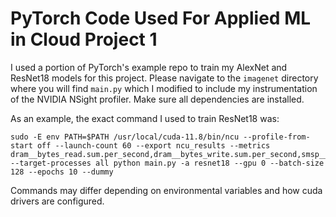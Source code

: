 # PyTorch Code Used For Applied ML in Cloud Project 1

I used a portion of PyTorch's example repo to train my AlexNet and ResNet18 models for this project. Please navigate to the `imagenet` directory where you will find `main.py` which I modified to include my instrumentation of the NVIDIA NSight profiler. Make sure all dependencies are installed.

As an example, the exact command I used to train ResNet18 was:

```
sudo -E env PATH=$PATH /usr/local/cuda-11.8/bin/ncu --profile-from-start off --launch-count 60 --export ncu_results --metrics dram__bytes_read.sum.per_second,dram__bytes_write.sum.per_second,smsp__sass_thread_inst_executed_op_fadd_pred_on.sum,smsp__sass_thread_inst_executed_op_fmul_pred_on.sum,smsp__sass_thread_inst_executed_op_ffma_pred_on.sum --target-processes all python main.py -a resnet18 --gpu 0 --batch-size 128 --epochs 10 --dummy
```

Commands may differ depending on environmental variables and how cuda drivers are configured.